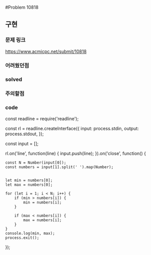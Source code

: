 #Problem 10818

## 구현

### 문제 링크
https://www.acmicpc.net/submit/10818

### 어려웠던점

### solved

### 주의할점


### code
const readline = require('readline');

const rl = readline.createInterface({
    input: process.stdin,
    output: process.stdout,
});

const input = [];

rl.on('line', function(line) {
    input.push(line);
}).on('close', function() {
 

    const N = Number(input[0]);
    const numbers = input[1].split(' ').map(Number);


    let min = numbers[0];
    let max = numbers[0];

    for (let i = 1; i < N; i++) {
        if (min > numbers[i]) {
            min = numbers[i];
        }

        if (max < numbers[i]) {
            max = numbers[i];
        }
    }
    console.log(min, max);
    process.exit();
});